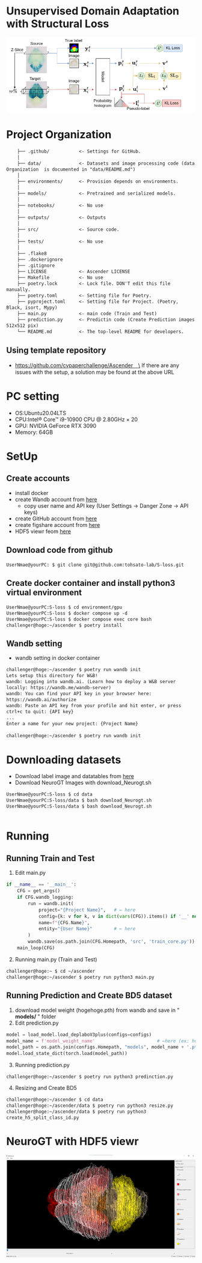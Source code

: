 # Unsupervised Domain Adaptation with Structural Loss
![Overview of the proposed method ](./ProposedMethod.png "Overview of the proposed method")


# Project Organization

```
    ├── .github/           <- Settings for GitHub.
    │
    ├── data/              <- Datasets and image processing code (data Organization  is documented in "data/README.md")
    │
    ├── environments/      <- Provision depends on environments.
    │
    ├── models/            <- Pretrained and serialized models.
    │
    ├── notebooks/         <- No use
    │
    ├── outputs/           <- Outputs
    │
    ├── src/               <- Source code.
    │
    ├── tests/             <- No use
    │
    ├── .flake8
    ├── .dockerignore
    ├── .gitignore
    ├── LICENSE            <- Ascender LICENSE
    ├── Makefile           <- No use
    ├── poetry.lock        <- Lock file. DON'T edit this file manually.
    ├── poetry.toml        <- Setting file for Poetry.
    ├── pyproject.toml     <- Setting file for Project. (Poetry, Black, isort, Mypy)
    ├── main.py            <- main code (Train and Test)
    ├── prediction.py      <- Predictin code (Create Prediction images 512x512 pix)
    └── README.md          <- The top-level README for developers.

```

## Using template repository
+ https://github.com/cvpaperchallenge/Ascender　\
If there are any issues with the setup, a solution may be found at the above URL

# PC setting
 - OS:Ubuntu20.04LTS
 - CPU:Intel® Core™ i9-10900 CPU @ 2.80GHz × 20 
 - GPU: NVIDIA GeForce RTX 3090
 - Memory: 64GB

# SetUp
## Create accounts
 + install docker
 + create Wandb account from [here](https://www.wandb.jp/)
   + copy user name and API key (User Settings -> Danger Zone -> API keys)
 + create GitHub account from [here](https://github.co.jp/)
 + create figshare account from [here](https://figshare.com/)
 + HDF5 viewr feom [here](https://github.com/openssbd/QTBD5Viewer)


## Download code from github
```shell
UserNmae@yourPC: $ git clone git@github.com:tohsato-lab/S-loss.git
```

## Create docker container and install python3 virtual environment 
```shell
UserNmae@yourPC:S-loss $ cd environment/gpu
UserNmae@yourPC:S-loss $ docker compose up -d
UserNmae@yourPC:S-loss $ docker compose exec core bash
challenger@hoge:~/ascender $ poetry install
```
## Wandb setting
 + wandb setting in docker container
``` shell
challenger@hoge:~/ascender $ poetry run wandb init
Lets setup this directory for W&B!
wandb: Logging into wandb.ai. (Learn how to deploy a W&B server locally: https://wandb.me/wandb-server)
wandb: You can find your API key in your browser here: https://wandb.ai/authorize
wandb: Paste an API key from your profile and hit enter, or press ctrl+c to quit: {API key} 
...
Enter a name for your new project: {Project Name}

challenger@hoge:~/ascender $ poetry run wandb init
```
# Downloading datasets
+ Download label image and datatables from [here](https://figshare.com/account/home#/projects/190317)
+ Download NeuroGT Images with download_Neurogt.sh
```shell
UserNmae@yourPC:S-loss $ cd data
UserNmae@yourPC:S-loss/data $ bash download_Neurogt.sh
UserNmae@yourPC:S-loss/data $ bash download_Neurogt.sh


```

# Running
## Running Train and Test
 1. Edit main.py
``` python {main.py}
if __name__ == '__main__':
    CFG = get_args()
    if CFG.wandb_logging:
        run = wandb.init(
            project="{Project Name}",   # ← here
            config={k: v for k, v in dict(vars(CFG)).items() if '__' not in k},
            name=f"{CFG.Name}",
            entity="{User Name}"        # ← here
        )
        wandb.save(os.path.join(CFG.Homepath, 'src', 'train_core.py'))
    main_loop(CFG)
```
 2. Running main.py (Train and Test)
```shell
challenger@hoge:~ $ cd ~/ascender
challenger@hoge:~/ascender $ poetry run python3 main.py
```

## Running Prediction and Create BD5 dataset
 1. download model weight (hogehoge.pth) from wandb and save in " **models/** " folder
 2. Edit prediction.py 
```python
model = load_model.load_deplaboV3plus(configs=configs)
model_name = f'model_weight_name'                       # ←here (ex: hogehoge <-"hogehoge.pth")
model_path = os.path.join(configs.Homepath, "models", model_name + '.pth')
model.load_state_dict(torch.load(model_path))
```
 3. Running prediction.py
```shell
challenger@hoge:~/ascender $ poetry run python3 predinction.py
```
 4. Resizing and Create BD5
```shell
challenger@hoge:~/ascender $ cd data
challenger@hoge:~/ascender/data $ poetry run python3 resize.py
challenger@hoge:~/ascender/data $ poetry run python3 create_h5_split_class_id.py
```

# NeuroGT with HDF5 viewr

![show HDF5 file wth viewr](./No.1.png "show HDF5 file wth viewr")